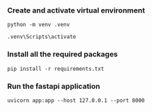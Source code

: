 ### Create and activate virtual environment
    python -m venv .venv

    .venv\Scripts\activate

### Install all the required packages
    pip install -r requirements.txt

### Run the fastapi application
    uvicorn app:app --host 127.0.0.1 --port 8000
    